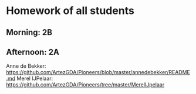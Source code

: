 # Homework of all students

## Morning: 2B

## Afternoon: 2A

Anne de Bekker: https://github.com/ArtezGDA/Pioneers/blob/master/annedebekker/README.md
Merel IJPelaar: https://github.com/ArtezGDA/Pioneers/tree/master/MerelIJpelaar
